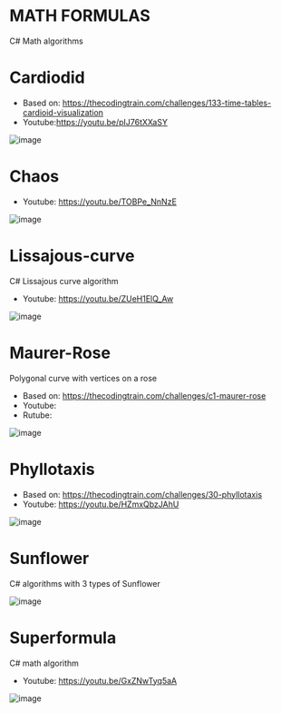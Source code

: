 # MATH FORMULAS
 C# Math algorithms


# Cardiodid

- Based on: https://thecodingtrain.com/challenges/133-time-tables-cardioid-visualization
- Youtube:https://youtu.be/pIJ76tXXaSY

![image](https://github.com/user-attachments/assets/c8c1c219-3b22-4fe2-b0e1-1d7bb4b9dd93)


# Chaos

- Youtube: https://youtu.be/TOBPe_NnNzE

![image](https://github.com/tltrus/MATH-FORMULAS/assets/77125487/de7640b6-60d1-4d3b-a6b8-1c6499d3dea9)


# Lissajous-curve

C# Lissajous curve algorithm

- Youtube: https://youtu.be/ZUeH1ElQ_Aw

![image](https://github.com/tltrus/MATH-FORMULAS/assets/77125487/6d5c10b0-64da-4e61-b195-96dedd0f4258)


# Maurer-Rose

Polygonal curve with vertices on a rose

- Based on: https://thecodingtrain.com/challenges/c1-maurer-rose
- Youtube:
- Rutube: 

![image](https://github.com/user-attachments/assets/2c3d603a-8a7f-45d3-a64d-d53d00d41936)


# Phyllotaxis

- Based on: https://thecodingtrain.com/challenges/30-phyllotaxis
- Youtube: https://youtu.be/HZmxQbzJAhU

![image](https://github.com/user-attachments/assets/066dcd8c-1597-4143-bafb-c7f2a06bf765)


# Sunflower

C# algorithms with 3 types of Sunflower

![image](https://github.com/tltrus/MATH-FORMULAS/assets/77125487/92888f17-fee1-4cab-ac1e-5d633a562c0c)


# Superformula

C# math algorithm

- Youtube: https://youtu.be/GxZNwTyq5aA

![image](https://github.com/tltrus/MATH/assets/77125487/0d4a081d-1a82-44fc-9979-150ad3e33078)
